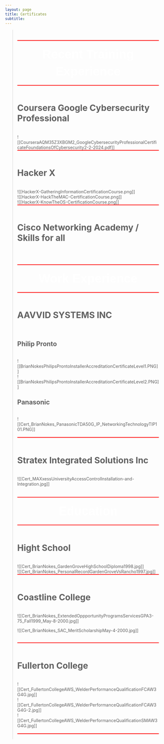 ```yaml
---
layout: page
title: Certificates
subtitle:
---
```


<blockquote>
<br>
<br>
<span style="display:block; background-color:red; width:100%; height:2px;"></span>
<br>
<span> 
<p dir="ltr" style="line-height:1.38;margin-top:0pt;margin-bottom:0pt;text-align:center">
<span style="font-size:30pt;font-family:Arial;color:#FFFFFF;background-color:transparent;font-weight:700;font-style:normal;font-variant:normal;text-decoration:none;vertical-align:baseline;white-space:pre;white-space:pre-wrap">Recent Training Experience</span> 
</p> 
</span>

<br>
<span style="display:block; background-color:red; width:100%; height:2px;"></span>
<br>

<h1>Coursera Google Cybersecurity Professional</h1>
<br>
![[CourseraAQM35Z3XBGM2_GoogleCybersecurityProfessionalCertificateFoundationsOfCybersecurity2-2-2024.pdf]]

<br>
<span style="display:block; background-color:red; width:100%; height:2px;"></span>
<br>

<h1>Hacker X</h1>

<br>
![[HackerX-GatheringInformationCertificationCourse.png]]
<br>
![[HackerX-HackTheMAC-CertificationCourse.png]]
<br>
![[HackerX-KnowTheOS-CertificationCourse.png]]

<br>
<span style="display:block; background-color:red; width:100%; height:2px;"></span>
<br>

<h1>Cisco Networking Academy / Skills for all</h1>
<br><br>

<br>
<span style="display:block; background-color:red; width:100%; height:2px;"></span>
<br>
 <span> 
<p dir="ltr" style="line-height:1.38;margin-top:0pt;margin-bottom:0pt;text-align:center">
<span style="font-size:30pt;font-family:Arial;color:#FFFFFF;background-color:transparent;font-weight:700;font-style:normal;font-variant:normal;text-decoration:none;vertical-align:baseline;white-space:pre;white-space:pre-wrap">Work Experience</span> 
</p> 
</span>
<br>
<span style="display:block; background-color:red; width:100%; height:2px;"></span>
<br>

<h1>AAVVID SYSTEMS INC</h1>
<br>

<h2>Philip Pronto</h2>
<br>
![[BrianNokesPhilipsProntoInstallerAccreditationCertificateLevel1.PNG]]
<br>
![[BrianNokesPhilipsProntoInstallerAccreditationCertificateLevel2.PNG]]
<br>

<h2>Panasonic</h2>

<br>
![[Cert_BrianNokes_PanasonicTDA50G_IP_NetworkingTechnologyTIP101.PNG]]
<br>

<br>
<span style="display:block; background-color:red; width:100%; height:2px;"></span>
<br>

<h1>Stratex Integrated Solutions Inc</h1>
<br>
![[Cert_MAXxessUniversityAccessControlInstallation-and-Integration.jpg]]
<br><br>

<br>
<span style="display:block; background-color:red; width:100%; height:2px;"></span>
<br>
<span> 
<p dir="ltr" style="line-height:1.38;margin-top:0pt;margin-bottom:0pt;text-align:center">
<span style="font-size:30pt;font-family:Arial;color:#FFFFFF;background-color:transparent;font-weight:700;font-style:normal;font-variant:normal;text-decoration:none;vertical-align:baseline;white-space:pre;white-space:pre-wrap">Education</span> 
</p> 
</span>
<br>
<span style="display:block; background-color:red; width:100%; height:2px;"></span>
<br>

<h1>Hight School</h1>
<br>
![[Cert_BrianNokes_GardenGroveHighSchoolDiploma1998.jpg]]
<br>
![[Cert_BrianNokes_PersonalRecordGardenGroveVsRancho1997.jpg]]

<br>
<span style="display:block; background-color:red; width:100%; height:2px;"></span>
<br>

<h1>Coastline College</h1>
<br>
![[Cert_BrianNokes_ExtendedOppportunityProgramsServicesGPA3-75_Fall1999_May-8-2000.jpg]]
<br>

![[Cert_BrianNokes_SAC_MeritScholarshipMay-4-2000.jpg]]
<br>

<br>
<span style="display:block; background-color:red; width:100%; height:2px;"></span>
<br>

<h1>Fullerton College</h1>

<br>
![[Cert_FullertonCollegeAWS_WelderPerformanceQualificationFCAW3G4G.jpg]]
<br>
![[Cert_FullertonCollegeAWS_WelderPerformanceQualificationFCAW3G4G-2.jpg]]
<br>
![[Cert_FullertonCollegeAWS_WelderPerformanceQualificationSMAW3G4G.jpg]]
<br>
<br>
<span style="display:block; background-color:red; width:100%; height:2px;"></span>
<br>

</blockquote>
